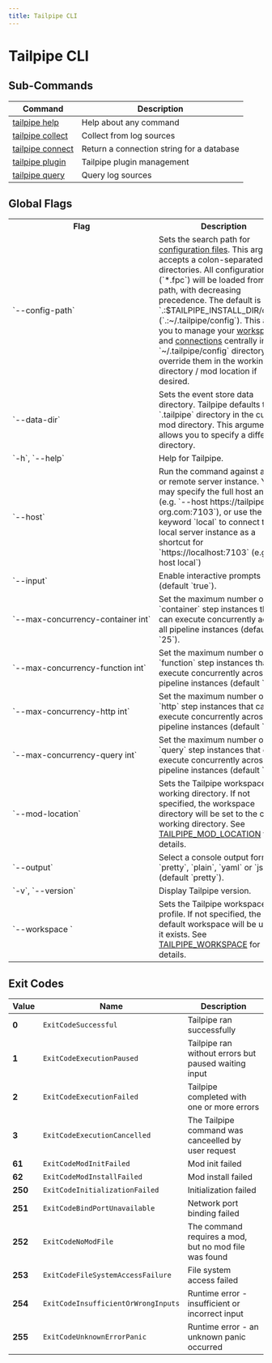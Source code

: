 ```yaml
---
title: Tailpipe CLI
---
```


# Tailpipe CLI

## Sub-Commands

| Command | Description
|-|-
| [tailpipe help](/docs/reference/cli/help)         | Help about any command
| [tailpipe collect](/docs/reference/cli/collect)   | Collect from log sources
| [tailpipe connect](/docs/reference/cli/connect)   | Return a connection string for a database
| [tailpipe plugin](/docs/reference/cli/plugin)     | Tailpipe plugin management
| [tailpipe query](/docs/reference/cli/query)       | Query log sources


## Global Flags

<table>
  <tr> 
    <th> Flag </th> 
    <th> Description </th> 
  </tr>

  <tr> 
    <td nowrap="true"> `--config-path` </td> 
    <td>  
    Sets the search path for <a href = "/docs/reference/config-files">configuration files</a>. This argument accepts a colon-separated list of directories.  All configuration files (`*.fpc`) will be loaded from each path, with decreasing precedence.  The default is `.:$TAILPIPE_INSTALL_DIR/config` (`.:~/.tailpipe/config`).  This allows you to manage your <a href="/docs/reference/config-files/workspace"> workspaces </a> and <a href="/docs/reference/config-files/connection">connections</a> centrally in the `~/.tailpipe/config` directory, but override them in the working directory / mod location if desired.
    </td> 
  </tr>

  <tr> 
    <td nowrap="true"> `--data-dir` </td> 
    <td>  
    Sets the event store data directory. Tailpipe defaults to the `.tailpipe` directory in the current mod directory. This argument allows you to specify a different directory.
    </td> 
  </tr>


  <tr> 
    <td nowrap="true"> `-h`, `--help` </td> 
    <td>  Help for Tailpipe. </td> 
  </tr>
                  
  <tr> 
    <td nowrap="true"> `--host` </td> 
    <td> Run the command against a local or remote server instance.  You may specify the full host and port (e.g. `--host https://tailpipe.my-org.com:7103`), or use the keyword `local` to connect to the local server instance as a shortcut for `https://localhost:7103` (e.g. `--host local`) </td> 
  </tr>

  <tr> 
    <td nowrap="true">  `--input` </td>
    <td> Enable interactive prompts (default `true`). </td>
  </tr>


  <tr> 
    <td nowrap="true">  `--max-concurrency-container int` </td>
    <td>Set the maximum number of `container` step instances that can execute concurrently across all pipeline instances (default `25`). </td>
  </tr>
  <tr> 
    <td nowrap="true">  `--max-concurrency-function int` </td>
    <td> Set the maximum number of `function` step instances that can execute concurrently across all pipeline instances (default `50`). </td>
  </tr>
  <tr> 
    <td nowrap="true">  `--max-concurrency-http int` </td>
    <td> Set the maximum number of `http` step instances that can execute concurrently across all pipeline instances (default `500`). </td>
  </tr>
  <tr> 
    <td nowrap="true">  `--max-concurrency-query int` </td>
    <td> Set the maximum number of `query` step instances that can execute concurrently across all pipeline instances (default `50`). </td>
  </tr>



  <tr> 
    <td nowrap="true"> `--mod-location`  </td> 
    <td> Sets the Tailpipe workspace working directory.  If not specified, the workspace directory will be set to the current working directory.  See <a href="/docs/reference/env-vars/tailpipe_mod_location">TAILPIPE_MOD_LOCATION</a> for details. </td>
  </tr>

   <tr> 
    <td nowrap="true">  `--output` </td> 
    <td>  Select a console output format: `pretty`, `plain`, `yaml` or `json` (default `pretty`). </td>
  </tr>

  <tr> 
    <td nowrap="true"> `-v`, `--version`  </td> 
    <td>  Display Tailpipe version. </td> 
  </tr>

  <tr> 
    <td nowrap="true"> `--workspace	`  </td> 
    <td>  Sets the Tailpipe workspace profile. If not specified, the default workspace will be used if it exists. See <a href="/docs/reference/env-vars/tailpipe_workspace">TAILPIPE_WORKSPACE</a> for details. </td> 
  </tr>

</table>


## Exit Codes

|  Value  |   Name                                | Description
|---------|---------------------------------------|----------------------------------------
|   **0** | `ExitCodeSuccessful`                  | Tailpipe ran successfully
|   **1** | `ExitCodeExecutionPaused`             | Tailpipe ran without errors but paused waiting input
|   **2** | `ExitCodeExecutionFailed`             | Tailpipe completed with one or more errors
|   **3** | `ExitCodeExecutionCancelled`          | The Tailpipe command was canceelled by user request
|  **61** | `ExitCodeModInitFailed`               | Mod init failed
|  **62** | `ExitCodeModInstallFailed`            | Mod install failed
| **250** | `ExitCodeInitializationFailed`        | Initialization failed
| **251** | `ExitCodeBindPortUnavailable`         | Network port binding failed
| **252** | `ExitCodeNoModFile`                   | The command requires a mod, but no mod file was found
| **253** | `ExitCodeFileSystemAccessFailure`     | File system access failed
| **254** | `ExitCodeInsufficientOrWrongInputs`   | Runtime error - insufficient or incorrect input
| **255** | `ExitCodeUnknownErrorPanic`           | Runtime error - an unknown panic occurred
